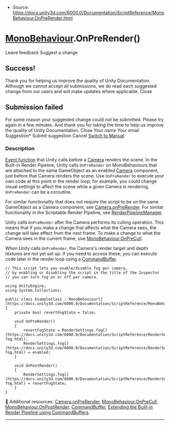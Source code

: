 * Source: https://docs.unity3d.com/6000.0/Documentation/ScriptReference/MonoBehaviour.OnPreRender.html

#  [MonoBehaviour](https://docs.unity3d.com/6000.0/Documentation/ScriptReference/MonoBehaviour.html).OnPreRender()
Leave feedback
Suggest a change
## Success!
Thank you for helping us improve the quality of Unity Documentation. Although we cannot accept all submissions, we do read each suggested change from our users and will make updates where applicable.
Close
## Submission failed
For some reason your suggested change could not be submitted. Please <a>try again</a> in a few minutes. And thank you for taking the time to help us improve the quality of Unity Documentation.
Close
Your name Your email Suggestion* Submit suggestion
Cancel
[Switch to Manual](https://docs.unity3d.com/6000.0/Documentation/Manual/class-MonoBehaviour.html "Go to MonoBehaviour Component in the Manual")
### Description
[Event function](https://docs.unity3d.com/6000.0/Documentation/Manual/event-functions.html) that Unity calls before a [Camera](https://docs.unity3d.com/6000.0/Documentation/ScriptReference/Camera.html) renders the scene.
In the Built-in Render Pipeline, Unity calls `OnPreRender` on MonoBehaviours that are attached to the same GameObject as an enabled [Camera](https://docs.unity3d.com/6000.0/Documentation/ScriptReference/Camera.html) component, just before that Camera renders the scene. Use `OnPreRender` to execute your own code at this point in the render loop; for example, you could change visual settings to affect the scene while a given Camera is rendering. `OnPreRender` can be a coroutine.  
  
For similar functionality that does not require the script to be on the same GameObject as a Camera component, see [Camera.onPreRender](https://docs.unity3d.com/6000.0/Documentation/ScriptReference/Camera-onPreRender.html). For similar functionality in the Scriptable Render Pipeline, see [RenderPipelineManager](https://docs.unity3d.com/6000.0/Documentation/ScriptReference/Rendering.RenderPipelineManager.html).  
  
Unity calls `OnPreRender` after the Camera performs its culling operation. This means that if you make a change that affects what the Camera sees, the change will take effect from the next frame. To make a change to what the Camera sees in the current frame, use [MonoBehaviour.OnPreCull](https://docs.unity3d.com/6000.0/Documentation/ScriptReference/MonoBehaviour.OnPreCull.html).  
  
When Unity calls `OnPreRender`, the Camera's render target and depth textures are not yet set up. If you need to access these, you can execute code later in the render loop using a [CommandBuffer](https://docs.unity3d.com/6000.0/Documentation/ScriptReference/Rendering.CommandBuffer.html).
```
// This script lets you enable/disable fog per camera.
// by enabling or disabling the script in the title of the Inspector
// you can turn fog on or off per camera.  
  
using UnityEngine;
using System.Collections;  
  
public class ExampleClass : MonoBehaviour[](https://docs.unity3d.com/6000.0/Documentation/ScriptReference/MonoBehaviour.html)
{
    private bool revertFogState = false;  
  
    void OnPreRender()
    {
        revertFogState = RenderSettings.fog[](https://docs.unity3d.com/6000.0/Documentation/ScriptReference/RenderSettings-fog.html);
        RenderSettings.fog[](https://docs.unity3d.com/6000.0/Documentation/ScriptReference/RenderSettings-fog.html) = enabled;
    }  
  
    void OnPostRender()
    {
        RenderSettings.fog[](https://docs.unity3d.com/6000.0/Documentation/ScriptReference/RenderSettings-fog.html) = revertFogState;
    }
}

```

Additional resources: [Camera.onPreRender](https://docs.unity3d.com/6000.0/Documentation/ScriptReference/Camera-onPreRender.html), [MonoBehaviour.OnPreCull](https://docs.unity3d.com/6000.0/Documentation/ScriptReference/MonoBehaviour.OnPreCull.html), [MonoBehaviour.OnPostRender](https://docs.unity3d.com/6000.0/Documentation/ScriptReference/MonoBehaviour.OnPostRender.html), [CommandBuffer](https://docs.unity3d.com/6000.0/Documentation/ScriptReference/Rendering.CommandBuffer.html), [Extending the Built-in Render Pipeline using CommandBuffers](https://docs.unity3d.com/6000.0/Documentation/Manual/GraphicsCommandBuffers.html).
* * *
